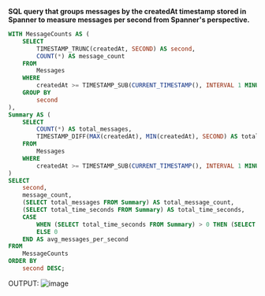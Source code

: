 **SQL query that groups messages by the createdAt timestamp stored in Spanner to measure messages per second from Spanner's perspective.**

```sql
WITH MessageCounts AS (
    SELECT
        TIMESTAMP_TRUNC(createdAt, SECOND) AS second,
        COUNT(*) AS message_count
    FROM
        Messages
    WHERE
        createdAt >= TIMESTAMP_SUB(CURRENT_TIMESTAMP(), INTERVAL 1 MINUTE)
    GROUP BY
        second
),
Summary AS (
    SELECT
        COUNT(*) AS total_messages,
        TIMESTAMP_DIFF(MAX(createdAt), MIN(createdAt), SECOND) AS total_time_seconds
    FROM
        Messages
    WHERE
        createdAt >= TIMESTAMP_SUB(CURRENT_TIMESTAMP(), INTERVAL 1 MINUTE)
)
SELECT
    second,
    message_count,
    (SELECT total_messages FROM Summary) AS total_message_count,
    (SELECT total_time_seconds FROM Summary) AS total_time_seconds,
    CASE
        WHEN (SELECT total_time_seconds FROM Summary) > 0 THEN (SELECT total_messages FROM Summary) / (SELECT total_time_seconds FROM Summary)
        ELSE 0
    END AS avg_messages_per_second
FROM
    MessageCounts
ORDER BY
    second DESC;
```
OUTPUT:
![image](https://github.com/user-attachments/assets/dfac2a66-ae4c-4ffc-8023-0a885ced69aa)
